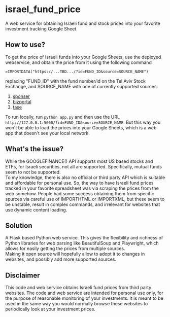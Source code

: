 # israel_fund_price
A web service for obtaining Israeli fund and stock prices into your favorite investment tracking Google Sheet.

## How to use?
To get the price of Israeli funds into your Google Sheets, use the deployed webservice, and obtain the price from it using the following command
```
=IMPORTDATA("https://...TBD.../?id=FUND_ID&source=SOURCE_NAME")
```
replacing "FUND_ID" with the fund number/id on the Tel Aviv Stock Exchange, and SOURCE_NAME with one of currently supported sources:
1. [sponser](https://www.sponser.co.il)
2. [bizportal](https://www.bizportal.co.il)
3. [tase](https://www.tase.co.il)

To run locally, run `python app.py` and then use the URL `http://127.0.0.1:5000/?id=FUND_ID&source=SOURCE_NAME`. But this way you won't be able to load the prices into your Google Sheets, which is a web app that doesn't see your local network.

## What's the issue?
While the GOOGLEFINANCE() API supports most US based stocks and ETFs, for Israeli securities, not all are supported. Specifically, mutual funds seem to not be supported.  
To my knowledge, there is also no official or third party API which is suitable and affordable for personal use.
So, the way to have Israeli fund prices tracked in your favorite spreadsheet was via scraping the prices from the web somehow. People had some success obtaining them from specific spurces via careful use of IMPORTHTML or IMPORTXML, but these seem to be unstable, result in complex commands, and irrelevant for websites that use dynamic content loading.

## Solution
A Flask based Python web service. This gives the flexibility and richness of Python libraries for web parsing like BeautifulSoup and Playwright, which allows for easily getting the prices from multiple sources.  
Making it open source will hopefully allow to adopt it to changes in websites, and possibly add more supported sources.

## Disclaimer
This code and web service obtains Israeli fund prices from third party websites. The code and web service are intended for personal use only, for the purpose of reasonable monitoring of your investments. It is meant to be used in the same way you would normally browse these websites to periodically look at your investment prices.  